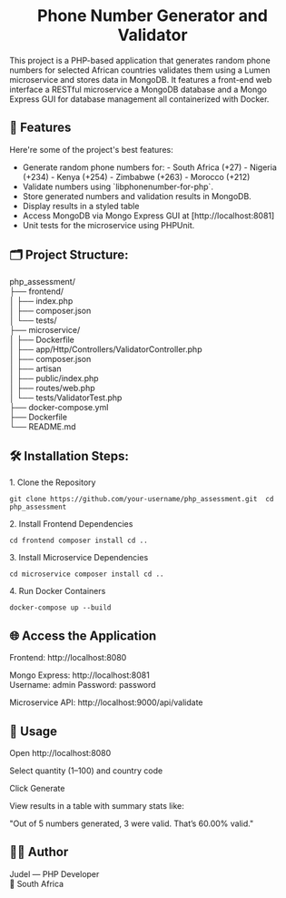 <h1 align="center" id="title">Phone Number Generator and Validator</h1>

<p id="description">This project is a PHP-based application that generates random phone numbers for selected African countries validates them using a Lumen microservice and stores data in MongoDB. It features a front-end web interface a RESTful microservice a MongoDB database and a Mongo Express GUI for database management all containerized with Docker.</p>



<h2>🧐 Features</h2>

Here're some of the project's best features:

*   Generate random phone numbers for: - South Africa (+27) - Nigeria (+234) - Kenya (+254) - Zimbabwe (+263) - Morocco (+212)
*   Validate numbers using \`libphonenumber-for-php\`.
*   Store generated numbers and validation results in MongoDB.
*   Display results in a styled table
*   Access MongoDB via Mongo Express GUI at \[http://localhost:8081\]
*   Unit tests for the microservice using PHPUnit.

<h2>🗂️ Project Structure:</h2>
php_assessment/ <br>
├── frontend/ <br>
│ ├── index.php <br>
│ ├── composer.json <br>
│ └── tests/ <br>
├── microservice/ <br>
│ ├── Dockerfile <br>
│ ├── app/Http/Controllers/ValidatorController.php <br>
│ ├── composer.json <br>
│ ├── artisan <br>
│ ├── public/index.php <br>
│ ├── routes/web.php <br>
│ └── tests/ValidatorTest.php <br>
├── docker-compose.yml <br>
├── Dockerfile <br>
└── README.md <br>

<h2>🛠️ Installation Steps:</h2>

<p>1. Clone the Repository</p>

```
git clone https://github.com/your-username/php_assessment.git  cd php_assessment
```


<p>2. Install Frontend Dependencies</p>

```
cd frontend composer install cd ..
```

<p>3. Install Microservice Dependencies</p>

```
cd microservice composer install cd ..
```

<p>4. Run Docker Containers</p>

```
docker-compose up --build
```
<h2>🌐 Access the Application</h2>

Frontend: http://localhost:8080

Mongo Express: http://localhost:8081 <br>
Username: admin
Password: password

Microservice API: http://localhost:9000/api/validate

<h2>🧪 Usage</h2>

Open http://localhost:8080

Select quantity (1–100) and country code

Click Generate

View results in a table with summary stats like:

"Out of 5 numbers generated, 3 were valid. That’s 60.00% valid."

<h2>🧑‍💻 Author</h2>
Judel — PHP Developer <br>
📍 South Africa